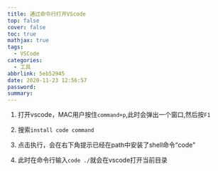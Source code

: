 ```yaml
---
title: 通过命令行打开VScode
top: false
cover: false
toc: true
mathjax: true
tags:
  - VSCode
categories:
  - 工具
abbrlink: 5eb52945
date: 2020-11-23 12:56:57
password:
summary:
---
```


1. 打开vscode，MAC用户按住`command+p`,此时会弹出一个窗口,然后按`F1`

2. 搜索`install code command`

3. 点击执行，会在右下角提示已经在path中安装了shell命令“code"

4. 此时在命令行输入`code ./`就会在vscode打开当前目录

